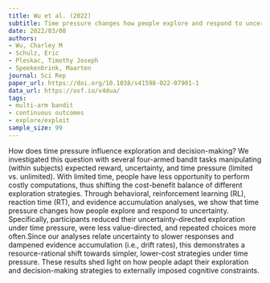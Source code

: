 ```yaml
---
title: Wu et al. (2022)
subtitle: Time pressure changes how people explore and respond to uncertainty
date: 2022/03/08
authors:
- Wu, Charley M
- Schulz, Eric
- Pleskac, Timothy Joseph
- Speekenbrink, Maarten
journal: Sci Rep
paper_url: https://doi.org/10.1038/s41598-022-07901-1
data_url: https://osf.io/v4dua/
tags:
- multi-arm bandit
- continuous outcomes
- explore/exploit
sample_size: 99
---
```


How does time pressure influence exploration and decision-making? We investigated this question with several four-armed bandit tasks manipulating (within subjects) expected reward, uncertainty, and time pressure (limited vs. unlimited). With limited time, people have less opportunity to perform costly computations, thus shifting the cost-benefit balance of different exploration strategies. Through behavioral, reinforcement learning (RL), reaction time (RT), and evidence accumulation analyses, we show that time pressure changes how people explore and respond to uncertainty. Specifically, participants reduced their uncertainty-directed exploration under time pressure, were less value-directed, and repeated choices more often.Since our analyses relate uncertainty to slower responses and dampened evidence accumulation (i.e., drift rates), this demonstrates a resource-rational shift towards simpler, lower-cost strategies under time pressure. These results shed light on how people adapt their exploration and decision-making strategies to externally imposed cognitive constraints.
